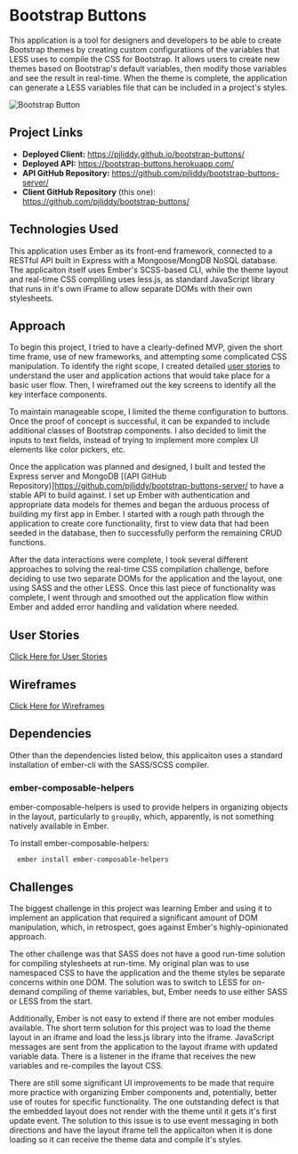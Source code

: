# Bootstrap Buttons

This application is a tool for designers and developers to be able to create Bootstrap themes by creating custom configuratiions of the variables that LESS uses to compile the CSS for Bootstrap. It allows users to create new themes based on Bootstrap's default variables, then modify those variables and see the result in real-time. When the theme is complete, the application can generate a LESS variables file that can be included in a project's styles.

![Bootstrap Button](https://s3.amazonaws.com/pliddy-ga/bootstrap-buttons/buttons.png)

## Project Links

- **Deployed Client:** <https://pjliddy.github.io/bootstrap-buttons/>
- **Deployed API:** <https://bootstrap-buttons.herokuapp.com/>
- **API GitHub Repository:** <https://github.com/pjliddy/bootstrap-buttons-server/>
- **Client GitHub Repository** (this one): <https://github.com/pjliddy/bootstrap-buttons/>

## Technologies Used

This application uses Ember as its front-end framework, connected to a RESTful API built in Express with a Mongoose/MongDB NoSQL database. The applicaiton itself uses Ember's SCSS-based CLI, while the theme layout and real-time CSS compliling uses less.js, as standard JavaScript library that runs in it's own iFrame to allow separate DOMs with their own stylesheets.

## Approach

To begin this project, I tried to have a clearly-defined MVP, given the short time frame, use of new frameworks, and attempting some complicated CSS manipulation. To identify the right scope, I created detailed [user stories](user-stories.md) to understand the user and application actions that would take place for a basic user flow. Then, I wireframed out the key screens to identify all the key interface components.

To maintain manageable scope, I limited the theme configuration to buttons. Once the proof of concept is successful, it can be expanded to include additional classes of Bootstrap components. I also decided to limit the inputs to text fields, instead of trying to implement more complex UI elements like color pickers, etc.

Once the application was planned and designed, I built and tested the Express server and MongoDB [(API GitHub Repository)]<https://github.com/pjliddy/bootstrap-buttons-server/> to have a stable API to build against. I set up Ember with authentication and appropriate data models for themes and began the arduous process of building my first app in Ember. I started with a rough path through the application to create core functionality, first to view data that had been seeded in the database, then to successfully perform the remaining CRUD functions.

After the data interactions were complete, I took several different approaches to solving the real-time CSS compilation challenge, before deciding to use two separate DOMs for the application and the layout, one using SASS and the other LESS. Once this last piece of functionality was complete, I went through and smoothed out the application flow within Ember and added error handling and validation where needed.

## User Stories

[Click Here for User Stories](user-stories.md)

## Wireframes

[Click Here for Wireframes](wireframes.md)

## Dependencies

Other than the dependencies listed below, this applicaiton uses a standard installation of ember-cli with the SASS/SCSS compiler.

### ember-composable-helpers

ember-composable-helpers is used to provide helpers in organizing objects in the layout, particularly to `groupBy`, which, apparently, is not something natively available in Ember.

To install ember-composable-helpers:

```
  ember install ember-composable-helpers
```

## Challenges

The biggest challenge in this project was learning Ember and using it to implement an application that required a significant amount of DOM manipulation, which, in retrospect, goes against Ember's highly-opinionated approach.

The other challenge was that SASS does not have a good run-time solution for compiling stylesheets at run-time. My original plan was to use namespaced CSS to have the application and the theme styles be separate concerns within one DOM. The solution was to switch to LESS for on-demand compiling of theme variables, but, Ember needs to use either SASS or LESS from the start.

Additionally, Ember is not easy to extend if there are not ember modules available. The short term solution for this project was to load the theme layout in an iframe and load the less.js library into the iframe. JavaScript messages are sent from the application to the layout iframe with updated variable data. There is a listener in the iframe that receives the new variables and re-compiles the layout CSS.

There are still some significant UI improvements to be made that require more practice with organizing Ember components and, potentially, better use of routes for specific functionality. The one outstanding defect is that the embedded layout does not render with the theme until it gets it's first update event. The solution to this issue is to use event messaging in both directions and have the layout iframe tell the applicaiton when it is done loading so it can receive the theme data and compile it's styles.
